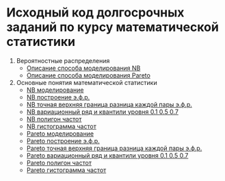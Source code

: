 # Исходный код долгосрочных заданий по курсу математической статистики

1. Вероятностные распределения
    - [Описание способа моделирования NB](/dz1/1.1.3.py)
    - [Описание способа моделирования Pareto](/dz1/1.2.3.py)
2. Основные понятия математической статистики
    - [NB моделирование](/dz2/2.1.1.py)
    - [NB построение э.ф.р.](/dz2/2.1.2_ecdf.py)
    - [NB точная верхняя граница разница каждой пары э.ф.р.](/dz2/2.1.2_sup.py)
    - [NB вариационный ряд и квантили уровня 0.1 0.5 0.7](/dz2/2.1.3.py)
    - [NB полигон частот](/dz2/2.1.4_poligon.py)
    - [NB гистограмма частот](/dz2/2.1.4_hist.py)
    * [Pareto моделирование](/dz2/2.1.1.py)
    * [Pareto построение э.ф.р.](/dz2/2.2.2_ecdf.py)
    * [Pareto точная верхняя граница разница каждой пары э.ф.р.](/dz2/2.2.2_sup.py)
    * [Pareto вариационный ряд и квантили уровня 0.1 0.5 0.7](/dz2/2.2.3.py)
    * [Pareto полигон частот](/dz2/2.2.4_poligon.py)
    * [Pareto гистограмма частот](/dz2/2.2.4_hist.py)